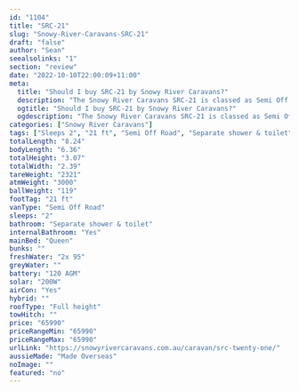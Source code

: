 ```yaml
---
id: "1104"
title: "SRC-21"
slug: "Snowy-River-Caravans-SRC-21"
draft: "false"
author: "Sean"
seealsolinks: "1"
section: "review"
date: "2022-10-10T22:00:09+11:00"
meta:
  title: "Should I buy SRC-21 by Snowy River Caravans?"
  description: "The Snowy River Caravans SRC-21 is classed as Semi Off Road, and sleeps 2 people. It is Made Overseas and comes in at 21 ft. It generally has Separate shower & toilet."
  ogtitle: "Should I buy SRC-21 by Snowy River Caravans?"
  ogdescription: "The Snowy River Caravans SRC-21 is classed as Semi Off Road, and sleeps 2 people. It is Made Overseas and comes in at 21 ft. It generally has Separate shower & toilet."
categories: ["Snowy River Caravans"]
tags: ["Sleeps 2", "21 ft", "Semi Off Road", "Separate shower & toilet", "Full height", "60 - 70k", "Made Overseas"]
totalLength: "8.24"
bodyLength: "6.36"
totalHeight: "3.07"
totalWidth: "2.39"
tareWeight: "2321"
atmWeight: "3000"
ballWeight: "119"
footTag: "21 ft"
vanType: "Semi Off Road"
sleeps: "2"
bathroom: "Separate shower & toilet"
internalBathroom: "Yes"
mainBed: "Queen"
bunks: ""
freshWater: "2x 95"
greyWater: ""
battery: "120 AGM"
solar: "200W"
airCon: "Yes"
hybrid: ""
roofType: "Full height"
towHitch: ""
price: "65990"
priceRangeMin: "65990"
priceRangeMax: "65990"
urlLink: "https://snowyrivercaravans.com.au/caravan/src-twenty-one/"
aussieMade: "Made Overseas"
noImage: ""
featured: "no"
---
```

